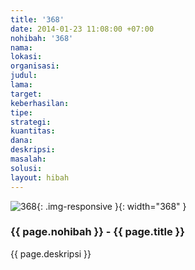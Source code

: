 ```yaml
---
title: '368'
date: 2014-01-23 11:08:00 +07:00
nohibah: '368'
nama:
lokasi:
organisasi:
judul:
lama:
target:
keberhasilan:
tipe:
strategi:
kuantitas:
dana:
deskripsi:
masalah:
solusi:
layout: hibah
---
```


![368](/static/img/hibahcms/368.png){: .img-responsive }{: width="368" }

### {{ page.nohibah }} - {{ page.title }}

{{ page.deskripsi }}
